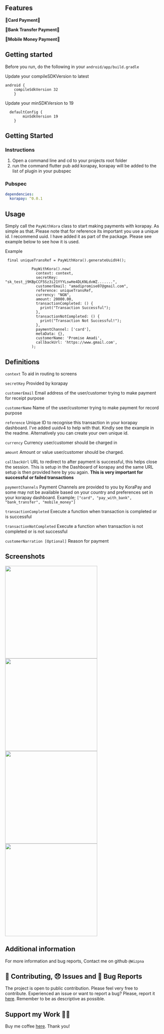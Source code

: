## Features

🎉**Card Payment**🎉

🎉**Bank Transfer Payment**🎉

🎉**Mobile Money Payment**🎉

## Getting started

Before you run, do the following in your `android/app/build.gradle`

Update your compileSDKVersion to latest

```
android {
    compileSdkVersion 32
    }
```

Update your minSDKVersion to 19

```
  defaultConfig {
        minSdkVersion 19
    }
```

## Getting Started

### Instructions

1. Open a command line and cd to your projects root folder
2. run the command flutter pub add korapay, korapay will be added to the list of plugin in your pubspec

### Pubspec

```yaml
dependencies:
  korapay: ^0.0.1
```

## Usage

Simply call the `PayWithKora` class to start making payments with korapay. As simple as that. Please note that for reference its important you use a unique id. I recommend uuid. I have added it as part of the package. Please see example below to see how it is used.

Example

```
 final uniqueTransRef = PayWithKora().generateUuidV4();

            PayWithKora().now(
              context: context,
              secretKey: "sk_test_j9KBpCCF5Sz3i21YYYLswHe4DLKNLdvWZ.......",
              customerEmail: "amadipromise07@gmail.com",
              reference: uniqueTransRef,
              currency: "NGN",
              amount: 20000.00,
              transactionCompleted: () {
                print("Transaction Successful");
              },
              transactionNotCompleted: () {
                print("Transaction Not Successful!");
              },
              paymentChannel: ['card'],
              metaData: {},
              customerName: 'Promise Amadi',
              callbackUrl: 'https://www.gmail.com',
            );
```

## Definitions

`context`
To aid in routing to screens

`secretKey`
Provided by korapay

`customerEmail`
Email address of the user/customer trying to make payment for receipt purpose

`customerName`
Name of the user/customer trying to make payment for record purpose

`reference`
Unique ID to recognise this transaction in your korapay dashboard. I've added uuidv4 to help with that. Kindly see the example in the readme. Alternatively you can create your own unique id.

`currency`
Currency user/customer should be charged in

`amount`
Amount or value user/customer should be charged.

`callbackUrl`
URL to redirect to after payment is successful, this helps close the session. This is setup in the Dashboard of korapay and the same URL setup is then provided here by you again. **This is very important for successful or failed transactions**

`paymentChannels`
Payment Channels are provided to you by KoraPay and some may not be available based on your country and preferences set in your korapay dashboard. Example; `["card", "pay_with_bank", "bank_transfer", "mobile_money"]`

`transactionCompleted`
Execute a function when transaction is completed or is successful

`transactionNotCompleted`
Execute a function when transaction is not completed or is not successful

`customerNarration [Optional]`
Reason for payment

## Screenshots

<img alt="" src="https://user-images.githubusercontent.com/26738997/192014501-035de07d-1130-49b6-895c-32c3182676cf.png" width= 300/> <img alt="" src="https://user-images.githubusercontent.com/26738997/192014543-82674864-2851-4b2b-9f92-be73aa370702.png" width= 300/>
<img alt="" src="https://user-images.githubusercontent.com/26738997/192014596-0396ee68-febf-4bf9-8d74-30253c9c94fe.png" width= 300/> <img alt="" src="https://user-images.githubusercontent.com/26738997/192014634-a74376f8-7e96-4842-a133-58196f146b61.png" width= 300/>

## Additional information

For more information and bug reports, Contact me on github `@Wizpna`

## 📝 Contributing, 😞 Issues and 🐛 Bug Reports

The project is open to public contribution. Please feel very free to contribute. Experienced an issue or want to report a bug? Please, report it <a href="https://github.com/Wizpna/korapay/issues">here</a>. Remember to be as descriptive as possible.

## Support my Work 🙏🏽
Buy me coffee <a href="https://www.buymeacoffee.com/Bzfan73">here</a>. Thank you!